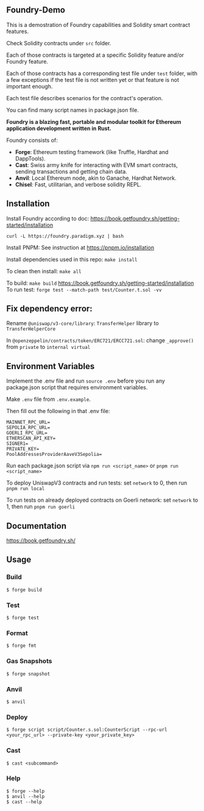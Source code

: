 ## Foundry-Demo

This is a demostration of Foundry capabilities and Solidity smart contract features.

Check Solidity contracts under `src` folder.

Each of those contracts is targeted at a specific Solidity feature and/or Foundry feature.

Each of those contracts has a corresponding test file under `test` folder, with a few exceptions if the test file is not written yet or that feature is not important enough.

Each test file describes scenarios for the contract's operation.

You can find many script names in package.json file.

**Foundry is a blazing fast, portable and modular toolkit for Ethereum application development written in Rust.**

Foundry consists of:

- **Forge**: Ethereum testing framework (like Truffle, Hardhat and DappTools).
- **Cast**: Swiss army knife for interacting with EVM smart contracts, sending transactions and getting chain data.
- **Anvil**: Local Ethereum node, akin to Ganache, Hardhat Network.
- **Chisel**: Fast, utilitarian, and verbose solidity REPL.

## Installation

Install Foundry according to doc: https://book.getfoundry.sh/getting-started/installation

```
curl -L https://foundry.paradigm.xyz | bash
```

Install PNPM:
See instruction at https://pnpm.io/installation

Install dependencies used in this repo: `make install`

To clean then install: `make all`

To build: `make build`
https://book.getfoundry.sh/getting-started/installation
To run test: `forge test --match-path test/Counter.t.sol -vv`

## Fix dependency error:

Rename `@uniswap/v3-core/library`: `TransferHelper` library to `TransferHelperCore`

In `@openzeppelin/contracts/token/ERC721/ERCC721.sol`: change `_approve()` from `private` to `internal virtual`

## Environment Variables

Implement the .env file and run `source .env` before you run any package.json script that requires environment variables.

Make `.env` file from `.env.example`.

Then fill out the following in that .env file:

```
MAINNET_RPC_URL=
SEPOLIA_RPC_URL=
GOERLI_RPC_URL=
ETHERSCAN_API_KEY=
SIGNER1=
PRIVATE_KEY=
PoolAddressesProviderAaveV3Sepolia=
```

Run each package.json script via `npm run <script_name>` or `pnpm run <script_name>`

To deploy UniswapV3 contracts and run tests: set `network` to 0, then run `pnpm run local`

To run tests on already deployed contracts on Goerli network: set `network` to 1, then run `pnpm run goerli`

## Documentation

https://book.getfoundry.sh/

## Usage

### Build

```shell
$ forge build
```

### Test

```shell
$ forge test
```

### Format

```shell
$ forge fmt
```

### Gas Snapshots

```shell
$ forge snapshot
```

### Anvil

```shell
$ anvil
```

### Deploy

```shell
$ forge script script/Counter.s.sol:CounterScript --rpc-url <your_rpc_url> --private-key <your_private_key>
```

### Cast

```shell
$ cast <subcommand>
```

### Help

```shell
$ forge --help
$ anvil --help
$ cast --help
```
